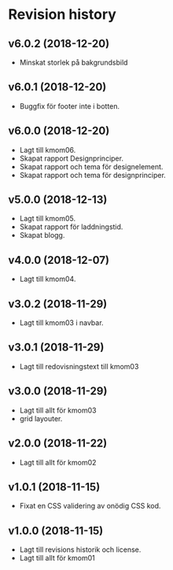 Revision history
============================

v6.0.2 (2018-12-20)
------------------------
* Minskat storlek på bakgrundsbild

v6.0.1 (2018-12-20)
------------------------
* Buggfix för footer inte i botten.

v6.0.0 (2018-12-20)
------------------------
* Lagt till kmom06.
* Skapat rapport Designprinciper.
* Skapat rapport och tema för designelement.
* Skapat rapport och tema för designprinciper.


v5.0.0 (2018-12-13)
------------------------
* Lagt till kmom05.
* Skapat rapport för laddningstid.
* Skapat blogg.

v4.0.0 (2018-12-07)
------------------------
* Lagt till kmom04.

v3.0.2 (2018-11-29)
------------------------
* Lagt till kmom03 i navbar.

v3.0.1 (2018-11-29)
------------------------
* Lagt till redovisningstext till kmom03

v3.0.0 (2018-11-29)
------------------------
* Lagt till allt för kmom03
* grid layouter.

v2.0.0 (2018-11-22)
------------------------
* Lagt till allt för kmom02

v1.0.1 (2018-11-15)
------------------------
* Fixat en CSS validering av onödig CSS kod.

v1.0.0 (2018-11-15)
------------------------
* Lagt till revisions historik och license.
* Lagt till allt för kmom01
